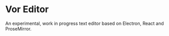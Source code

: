 # Vor Editor

An experimental, work in progress text editor based on Electron, React and ProseMirror.